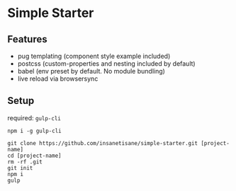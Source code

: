 # Simple Starter

## Features

- pug templating (component style example included)
- postcss (custom-properties and nesting included by default)
- babel (env preset by default. No module bundling)
- live reload via browsersync

## Setup

required: `gulp-cli`

`npm i -g gulp-cli`

```
git clone https://github.com/insanetisane/simple-starter.git [project-name]
cd [project-name]
rm -rf .git
git init
npm i
gulp
```
